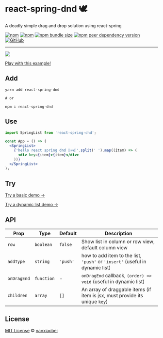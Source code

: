 # react-spring-dnd 🕊

A deadly simple drag and drop solution using react-spring

[![npm](https://img.shields.io/npm/v/react-spring-dnd.svg?style=flat-square)](https://www.npmjs.com/package/react-spring-dnd)
[![npm](https://img.shields.io/npm/dt/react-spring-dnd?style=flat-square)](https://www.npmtrends.com/react-spring-dnd)
[![npm bundle size](https://img.shields.io/bundlephobia/minzip/react-spring-dnd?style=flat-square)](https://bundlephobia.com/result?p=react-spring-dnd)
[![npm peer dependency version](https://img.shields.io/npm/dependency-version/react-spring-dnd/peer/react?style=flat-square)](https://github.com/facebook/react)
[![GitHub](https://img.shields.io/github/license/nanxiaobei/react-spring-dnd?style=flat-square)](https://github.com/nanxiaobei/react-spring-dnd/blob/master/LICENSE)

---

![](https://s3.jpg.cm/2020/07/19/U46bf.gif)

[Play with this example!](https://lnz70.csb.app/)

## Add

```shell script
yarn add react-spring-dnd

# or

npm i react-spring-dnd
```

## Use

```jsx
import SpringList from 'react-spring-dnd';

const App = () => (
  <SpringList>
    {'hello react spring dnd 👋⚛️🌀🦥'.split(' ').map((item) => (
      <div key={item}>{item}</div>
    ))}
  </SpringList>
);
```

## Try

[Try a basic demo →](https://codesandbox.io/s/react-spring-dnd-lnz70?file=/src/App.js)

[Try a dynamic list demo →](https://codesandbox.io/s/react-spring-dnd-dynamic-zbdk2?file=/src/App.js)

## API

| Prop        | Type       | Default  | Description                                                                  |
| ----------- | ---------- | -------- | ---------------------------------------------------------------------------- |
| `row`       | `boolean`  | `false`  | Show list in column or row view, default column view                         |
| `addType`   | `string`   | `'push'` | how to add item to the list, `'push'` or `'insert'` (useful in dynamic list) |
| `onDragEnd` | `function` | -        | `onDragEnd` callback, `(order) => void` (useful in dynamic list)             |
| `children`  | `array`    | `[]`     | An array of draggable items (if item is jsx, must provide its unique `key`)  |

## License

[MIT License](https://github.com/nanxiaobei/react-spring-dnd/blob/master/LICENSE) © [nanxiaobei](https://mrlee.me/)
